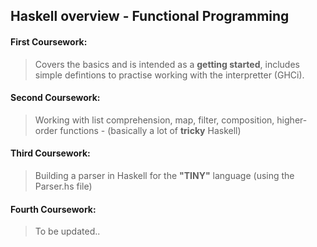 ## Haskell overview - Functional Programming
#### First Coursework:
> Covers the basics and is intended as a **getting started**, includes simple defintions to practise working with the interpretter (GHCi).

#### Second Coursework:
> Working with list comprehension, map, filter, composition, higher-order functions - (basically a lot of **tricky** Haskell)

#### Third Coursework:
> Building a parser in Haskell for the **"TINY"** language (using the Parser.hs file)

#### Fourth Coursework:
> To be updated..
